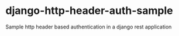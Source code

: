 # django-http-header-auth-sample
Sample http header based authentication in a django rest application
